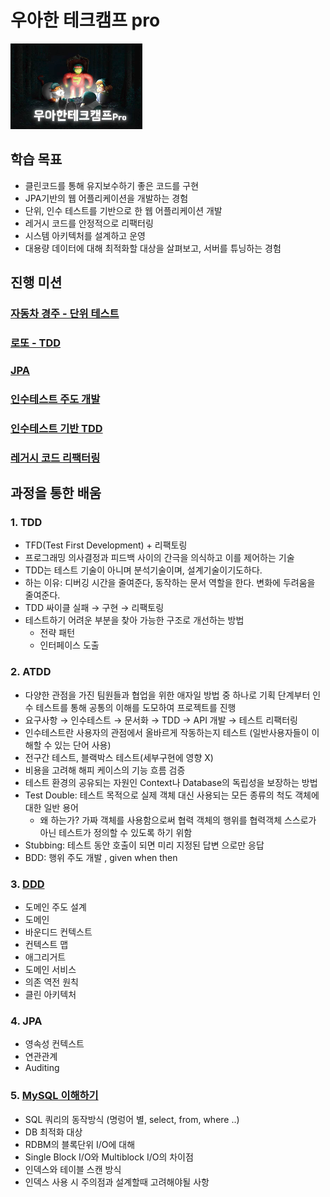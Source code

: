 # 우아한 테크캠프 pro
![](./image/우아한테크캠프pro.png)

## 학습 목표
- 클린코드를 통해 유지보수하기 좋은 코드를 구현
- JPA기반의 웹 어플리케이션을 개발하는 경험
- 단위, 인수 테스트를 기반으로 한 웹 어플리케이션 개발
- 레거시 코드를 안정적으로 리팩터링
- 시스템 아키텍처를 설계하고 운영
- 대용량 데이터에 대해 최적화할 대상을 살펴보고, 서버를 튜닝하는 경험

## 진행 미션
### [자동차 경주 - 단위 테스트](https://github.com/leeyohan93/TIL/blob/master/woowa-techcamp-pro/racingcar.md)
### [로또 - TDD](https://github.com/leeyohan93/TIL/blob/master/woowa-techcamp-pro/lotto.md)
### [JPA](https://github.com/leeyohan93/TIL/blob/master/woowa-techcamp-pro/jwp-jpa.md)
### [인수테스트 주도 개발](https://github.com/leeyohan93/TIL/blob/master/woowa-techcamp-pro/atdd-subway-admin.md)
### [인수테스트 기반 TDD](https://github.com/leeyohan93/TIL/blob/master/woowa-techcamp-pro/atdd-subway-service.md)
### [레거시 코드 리팩터링](https://github.com/leeyohan93/TIL/blob/master/woowa-techcamp-pro/jwp-refactoring.md)

## 과정을 통한 배움

### 1. TDD
- TFD(Test First Development) + 리팩토링
- 프로그래밍 의사결정과 피드백 사이의 간극을 의식하고 이를 제어하는 기술
- TDD는 테스트 기술이 아니며 분석기술이며, 설계기술이기도하다.
- 하는 이유: 디버깅 시간을 줄여준다, 동작하는 문서 역할을 한다. 변화에 두려움을 줄여준다.
- TDD 싸이클 실패 → 구현 → 리팩토링
- 테스트하기 어려운 부분을 찾아 가능한 구조로 개선하는 방법
    - 전략 패턴
    - 인터페이스 도출

### 2. ATDD
- 다양한 관점을 가진 팀원들과 협업을 위한 애자일 방법 중 하나로 기획 단계부터 인수 테스트를 통해 공통의 이해를 도모하여 프로젝트를 진행
- 요구사항 → 인수테스트 → 문서화 → TDD → API 개발 → 테스트 리팩터링
- 인수테스트란 사용자의 관점에서 올바르게 작동하는지 테스트 (일반사용자들이 이해할 수 있는 단어 사용)
- 전구간 테스트, 블랙박스 테스트(세부구현에 영향 X)
- 비용을 고려해 해피 케이스의 기능 흐름 검증
- 테스트 환경의 공유되는 자원인 Context나 Database의 독립성을 보장하는 방법
- Test Double: 테스트 목적으로 실제 객체 대신 사용되는 모든 종류의 척도 객체에 대한 일반 용어
    - 왜 하는가? 가짜 객체를 사용함으로써 협력 객체의 행위를 협력객체 스스로가 아닌 테스트가 정의할 수 있도록 하기 위함
- Stubbing: 테스트 동안 호출이 되면 미리 지정된 답변 으로만 응답
- BDD: 행위 주도 개발 , given when then

### 3. [DDD](https://github.com/leeyohan93/TIL/blob/master/ddd/DDD.md)
- 도메인 주도 설계
- 도메인
- 바운디드 컨텍스트
- 컨텍스트 맵
- 애그리거트
- 도메인 서비스
- 의존 역전 원칙
- 클린 아키텍처

### 4. JPA
- 영속성 컨텍스트
- 연관관계
- Auditing

### 5. [MySQL 이해하기](https://github.com/leeyohan93/TIL/blob/master/database/mysql.md) 
- SQL 쿼리의 동작방식 (명렁어 별, select, from, where ..)
- DB 최적화 대상
- RDBM의 블록단위 I/O에 대해
- Single Block I/O와 Multiblock I/O의 차이점
- 인덱스와 테이블 스캔 방식
- 인덱스 사용 시 주의점과 설계할때 고려해야될 사항
